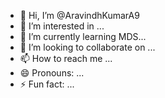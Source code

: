 - 👋 Hi, I’m @AravindhKumarA9
- 👀 I’m interested in ...
- 🌱 I’m currently learning MDS...
- 💞️ I’m looking to collaborate on ...
- 📫 How to reach me ...
- 😄 Pronouns: ...
- ⚡ Fun fact: ...

<!---
AravindhKumarA9/AravindhKumarA9 is a ✨ special ✨ repository because its `README.md` (this file) appears on your GitHub profile.
You can click the Preview link to take a look at your changes.
--->
